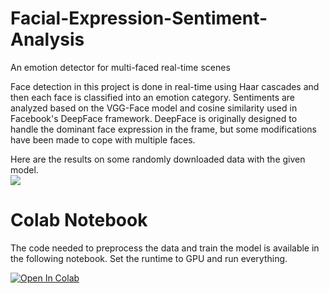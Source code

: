 # Facial-Expression-Sentiment-Analysis
An emotion detector for multi-faced real-time scenes

Face detection in this project is done in real-time using Haar cascades and then each face is classified into an emotion category. 
Sentiments are analyzed based on the VGG-Face model and cosine similarity used in Facebook's DeepFace framework. 
DeepFace is originally designed to handle the dominant face expression in the frame, but some modifications have been made to cope with multiple faces.

Here are the results on some randomly downloaded data with the given model. <br/>
![](FaceSentiment.gif)

# Colab Notebook
The code needed to preprocess the data and train the model is available in the following notebook.
Set the runtime to GPU and run everything.

[![Open In Colab](https://colab.research.google.com/assets/colab-badge.svg)](https://github.com/ma-charoosaei/Facial-Expression-Sentiment-Analysis/Facial_Expression_Sentiment_Analysis.ipynb)
